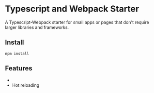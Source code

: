 # Typescript and Webpack Starter

A Typescript-Webpack starter for small apps or pages that don't require larger libraries and frameworks.

## Install

`npm install`

## Features

- 
- Hot reloading